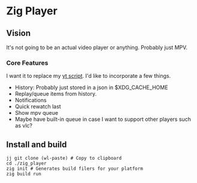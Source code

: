 # Zig Player

## Vision
It's not going to be an actual video player or anything. Probably just MPV.
### Core Features
I want it to replace my [yt script](https://github.com/HirschBerge/Public-dots/blob/6637b5845ac1d88f7d75b11905e2c7e311b38e13/nixos/common/scripts.nix#L79). I'd like to incorporate a few things.

- History: Probably just stored in a json in $XDG_CACHE_HOME
- Replay/queue items from history.
- Notifications
- Quick rewatch last
- Show mpv queue
- Maybe have built-in queue in case I want to support other players such as vlc?

## Install and build

```nu
jj git clone (wl-paste) # Copy to clipboard
cd ./zig_player
zig init # Generates build filers for your platform
zig build run
```
